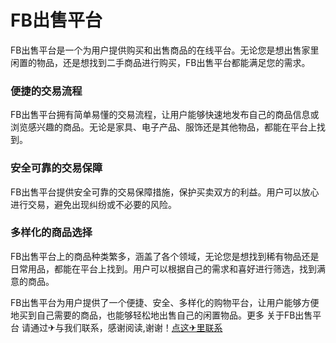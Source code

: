 # FB出售平台

FB出售平台是一个为用户提供购买和出售商品的在线平台。无论您是想出售家里闲置的物品，还是想找到二手商品进行购买，FB出售平台都能满足您的需求。

### 便捷的交易流程

FB出售平台拥有简单易懂的交易流程，让用户能够快速地发布自己的商品信息或浏览感兴趣的商品。无论是家具、电子产品、服饰还是其他物品，都能在平台上找到。

### 安全可靠的交易保障

FB出售平台提供安全可靠的交易保障措施，保护买卖双方的利益。用户可以放心进行交易，避免出现纠纷或不必要的风险。

### 多样化的商品选择

FB出售平台上的商品种类繁多，涵盖了各个领域，无论您是想找到稀有物品还是日常用品，都能在平台上找到。用户可以根据自己的需求和喜好进行筛选，找到满意的商品。

FB出售平台为用户提供了一个便捷、安全、多样化的购物平台，让用户能够方便地买到自己需要的商品，也能够轻松地出售自己的闲置物品。更多 关于FB出售平台 请通过✈与我们联系，感谢阅读,谢谢！[点这✈里联系](https://c.k02.cc)